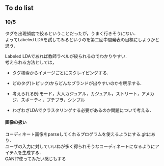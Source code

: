 ## To do list
### 10/5
タグを出現頻度で絞るということだったが，うまく行きそうにない．
<br>よってLabeled LDAを試してみるというのを第二回中間発表の目標にしようかと思う．

Labeled LDAであれば教師ラベルが絞られるのでわかりやすい.
<br>考えられる方法としては，
- タグ検索からイメージごとにスクレイピングする.
- どのタグ(トピック)からどんなブランドが出やすいのかを明示する.
- 考えられる例:モード，大人カジュアル，カジュアル，ストリート，アメカジ，スポーティ，プチプラ，シンプル

- わざわざLDAでクラスタリングする必要があるのか問題について考える．

#### 画像の扱い
コーディネート画像をparseしてくれるプログラムを使えるようにする.gitにあり．
<br>ユーザの入力に対していいねが多く得られそうなコーディネートになるようにアイテムを生成する．
<br>GAN??使ってみたい感じもする

